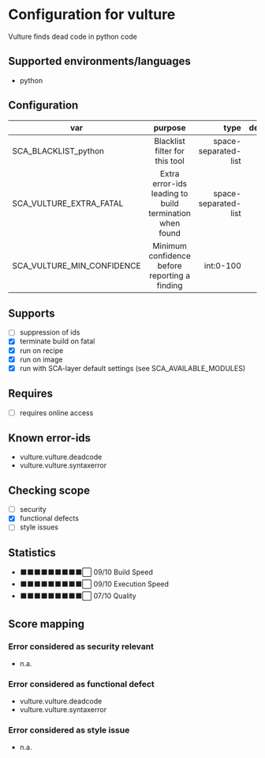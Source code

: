 # Configuration for vulture

Vulture finds dead code in python code

## Supported environments/languages

* python

## Configuration

| var | purpose | type | default |
| ------------- |:-------------:| -----:| -----:
| SCA_BLACKLIST_python | Blacklist filter for this tool | space-separated-list | ""
| SCA_VULTURE_EXTRA_FATAL | Extra error-ids leading to build termination when found | space-separated-list | ""
| SCA_VULTURE_MIN_CONFIDENCE | Minimum confidence before reporting a finding | int:0-100 | "80"

## Supports

- [ ] suppression of ids
- [x] terminate build on fatal
- [x] run on recipe
- [x] run on image
- [x] run with SCA-layer default settings (see SCA_AVAILABLE_MODULES)

## Requires

- [ ] requires online access

## Known error-ids

* vulture.vulture.deadcode
* vulture.vulture.syntaxerror

## Checking scope

- [ ] security
- [x] functional defects
- [ ] style issues

## Statistics

 - ⬛⬛⬛⬛⬛⬛⬛⬛⬛⬜ 09/10 Build Speed
 - ⬛⬛⬛⬛⬛⬛⬛⬛⬛⬜ 09/10 Execution Speed
 - ⬛⬛⬛⬛⬛⬛⬛⬛⬛⬜ 07/10 Quality

## Score mapping

### Error considered as security relevant

* n.a.

### Error considered as functional defect

* vulture.vulture.deadcode
* vulture.vulture.syntaxerror

### Error considered as style issue

* n.a.